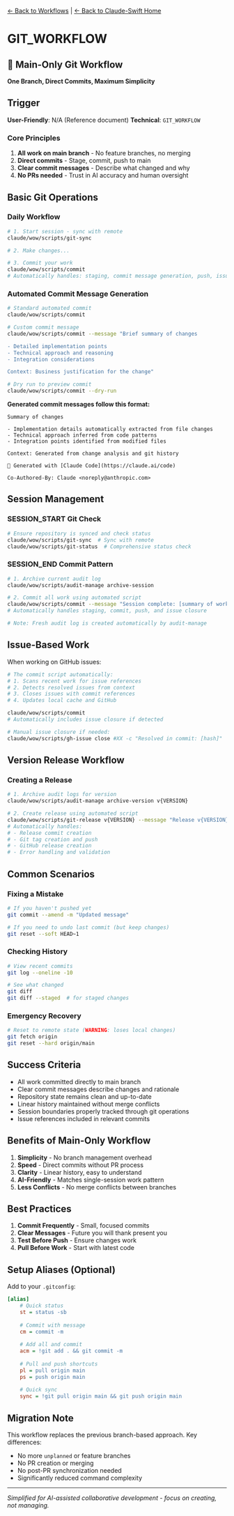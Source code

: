 [← Back to Workflows](../workflows/) | [← Back to Claude-Swift Home](../../../README.md)

# GIT_WORKFLOW

## 🚨 Main-Only Git Workflow

**One Branch, Direct Commits, Maximum Simplicity**

## Trigger
**User-Friendly**: N/A (Reference document)
**Technical**: `GIT_WORKFLOW`

### Core Principles
1. **All work on main branch** - No feature branches, no merging
2. **Direct commits** - Stage, commit, push to main
3. **Clear commit messages** - Describe what changed and why
4. **No PRs needed** - Trust in AI accuracy and human oversight

## Basic Git Operations

### Daily Workflow
```bash
# 1. Start session - sync with remote
claude/wow/scripts/git-sync

# 2. Make changes...

# 3. Commit your work
claude/wow/scripts/commit
# Automatically handles: staging, commit message generation, push, issue closure
```

### Automated Commit Message Generation
```bash
# Standard automated commit
claude/wow/scripts/commit

# Custom commit message
claude/wow/scripts/commit --message "Brief summary of changes

- Detailed implementation points
- Technical approach and reasoning
- Integration considerations

Context: Business justification for the change"

# Dry run to preview commit
claude/wow/scripts/commit --dry-run
```

**Generated commit messages follow this format:**
```
Summary of changes

- Implementation details automatically extracted from file changes
- Technical approach inferred from code patterns
- Integration points identified from modified files

Context: Generated from change analysis and git history

🤖 Generated with [Claude Code](https://claude.ai/code)

Co-Authored-By: Claude <noreply@anthropic.com>
```

## Session Management

### SESSION_START Git Check
```bash
# Ensure repository is synced and check status
claude/wow/scripts/git-sync  # Sync with remote
claude/wow/scripts/git-status  # Comprehensive status check
```

### SESSION_END Commit Pattern
```bash
# 1. Archive current audit log
claude/wow/scripts/audit-manage archive-session

# 2. Commit all work using automated script
claude/wow/scripts/commit --message "Session complete: [summary of work done]"
# Automatically handles staging, commit, push, and issue closure

# Note: Fresh audit log is created automatically by audit-manage
```

## Issue-Based Work

When working on GitHub issues:
```bash
# The commit script automatically:
# 1. Scans recent work for issue references
# 2. Detects resolved issues from context
# 3. Closes issues with commit references
# 4. Updates local cache and GitHub

claude/wow/scripts/commit
# Automatically includes issue closure if detected

# Manual issue closure if needed:
claude/wow/scripts/gh-issue close #XX -c "Resolved in commit: [hash]"
```

## Version Release Workflow

### Creating a Release
```bash
# 1. Archive audit logs for version
claude/wow/scripts/audit-manage archive-version v{VERSION}

# 2. Create release using automated script
claude/wow/scripts/git-release v{VERSION} --message "Release v{VERSION} with latest improvements"
# Automatically handles:
# - Release commit creation
# - Git tag creation and push
# - GitHub release creation
# - Error handling and validation
```

## Common Scenarios

### Fixing a Mistake
```bash
# If you haven't pushed yet
git commit --amend -m "Updated message"

# If you need to undo last commit (but keep changes)
git reset --soft HEAD~1
```

### Checking History
```bash
# View recent commits
git log --oneline -10

# See what changed
git diff
git diff --staged  # for staged changes
```

### Emergency Recovery
```bash
# Reset to remote state (WARNING: loses local changes)
git fetch origin
git reset --hard origin/main
```

## Success Criteria

- All work committed directly to main branch
- Clear commit messages describe changes and rationale
- Repository state remains clean and up-to-date
- Linear history maintained without merge conflicts
- Session boundaries properly tracked through git operations
- Issue references included in relevant commits

## Benefits of Main-Only Workflow

1. **Simplicity** - No branch management overhead
2. **Speed** - Direct commits without PR process
3. **Clarity** - Linear history, easy to understand
4. **AI-Friendly** - Matches single-session work pattern
5. **Less Conflicts** - No merge conflicts between branches

## Best Practices

1. **Commit Frequently** - Small, focused commits
2. **Clear Messages** - Future you will thank present you
3. **Test Before Push** - Ensure changes work
4. **Pull Before Work** - Start with latest code

## Setup Aliases (Optional)

Add to your `.gitconfig`:
```ini
[alias]
    # Quick status
    st = status -sb
    
    # Commit with message
    cm = commit -m
    
    # Add all and commit
    acm = !git add . && git commit -m
    
    # Pull and push shortcuts
    pl = pull origin main
    ps = push origin main
    
    # Quick sync
    sync = !git pull origin main && git push origin main
```

## Migration Note

This workflow replaces the previous branch-based approach. Key differences:
- No more `unplanned` or feature branches
- No PR creation or merging
- No post-PR synchronization needed
- Significantly reduced command complexity

---

*Simplified for AI-assisted collaborative development - focus on creating, not managing.*